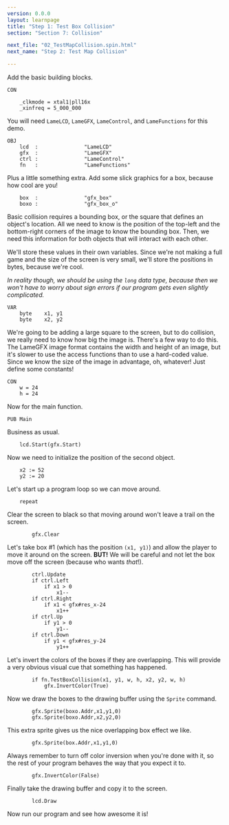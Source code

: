 ```yaml
---
version: 0.0.0
layout: learnpage
title: "Step 1: Test Box Collision"
section: "Section 7: Collision"

next_file: "02_TestMapCollision.spin.html"
next_name: "Step 2: Test Map Collision"

---
```


Add the basic building blocks.

    CON

        _clkmode = xtal1|pll16x
        _xinfreq = 5_000_000

You will need `LameLCD`, `LameGFX`, `LameControl`, and `LameFunctions` for this demo.

    OBJ
        lcd  :               "LameLCD"
        gfx  :               "LameGFX"
        ctrl :               "LameControl"
        fn   :               "LameFunctions"

Plus a little something extra. Add some slick graphics for a box, because how cool are you!

        box  :               "gfx_box"
        boxo :               "gfx_box_o"

Basic collision requires a bounding box, or the square that defines an object's location. All we need to know is the position of the top-left and the bottom-right corners of the image to know the bounding box. Then, we need this information for both objects that will interact with each other.

We'll store these values in their own variables. Since we're not making a full game and the size of the screen is very small, we'll store the positions in bytes, because we're cool.

*In reality though, we should be using the `long` data type, because then we won't have to worry about sign errors if our program gets even slightly complicated.*

    VAR
        byte    x1, y1
        byte    x2, y2

We're going to be adding a large square to the screen, but to do collision, we really need to know how big the image is. There's a few way to do this. The LameGFX image format contains the width and height of an image, but it's slower to use the access functions than to use a hard-coded value. Since we know the size of the image in advantage, oh, whatever! Just define some constants!

    CON
        w = 24
        h = 24

Now for the main function.

    PUB Main

Business as usual.

        lcd.Start(gfx.Start)

Now we need to initialize the position of the second object.

        x2 := 52
        y2 := 20

Let's start up a program loop so we can move around.

        repeat

Clear the screen to black so that moving around won't leave a trail on the screen.

            gfx.Clear

Let's take box #1 (which has the position `(x1, y1)`) and allow the player to move it around on the screen. **BUT!** We will be careful and not let the box move off the screen (because who wants *that*!).

            ctrl.Update
            if ctrl.Left
                if x1 > 0
                    x1--
            if ctrl.Right
                if x1 < gfx#res_x-24
                    x1++
            if ctrl.Up
                if y1 > 0
                    y1--
            if ctrl.Down
                if y1 < gfx#res_y-24
                    y1++

Let's invert the colors of the boxes if they are overlapping. This will provide a very obvious visual cue that something has happened.

            if fn.TestBoxCollision(x1, y1, w, h, x2, y2, w, h)
                gfx.InvertColor(True)

Now we draw the boxes to the drawing buffer using the `Sprite` command.

            gfx.Sprite(boxo.Addr,x1,y1,0)
            gfx.Sprite(boxo.Addr,x2,y2,0)

This extra sprite gives us the nice overlapping box effect we like.

            gfx.Sprite(box.Addr,x1,y1,0)

Always remember to turn off color inversion when you're done with it, so the rest of your program behaves the way that you expect it to.

            gfx.InvertColor(False)

Finally take the drawing buffer and copy it to the screen.

            lcd.Draw

Now run our program and see how awesome it is!
